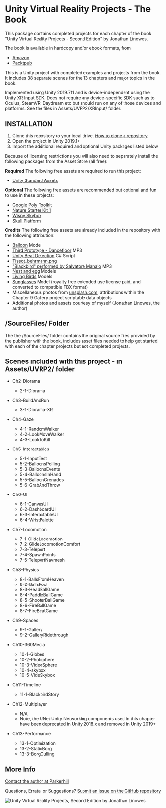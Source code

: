 # Unity Virtual Reality Projects - The Book #

This package contains completed projects for each chapter of the book "Unity Virtual Reality Projects - Second Edition" by Jonathan Linowes.

The book is available in hardcopy and/or ebook formats, from
* [Amazon](https://www.amazon.com/Unity-Virtual-Reality-Projects-developing/dp/1788478800/)
* [Packtpub](https://www.packtpub.com/game-development/unity-virtual-reality-projects-second-edition)

This is a Unity project with completed examples and projects from the book. It includes 38 separate scenes for the 13 chapters and major topics in the book.

Implemented using Unity 2019.7f1 and is device-independent using the Unity XR Input SDK. Does not require any device-specific SDK such as to Oculus, SteamVR, Daydream etc but should run on any of those devices and platforms. See the files in Assets/UVRP2/XRInput/ folder.

## INSTALLATION ##

1. Clone this repository to your local drive. [How to clone a repository](https://help.github.com/en/articles/cloning-a-repository)
2. Open the project in Unity 2019.1+
3. Import the additional required and optional Unity packages listed below

Because of licensing restrictions you will also need to separately install the following packages from the Asset Store (all free):

**Required**
The following free assets are required to run this project:

* [Unity Standard Assets](https://assetstore.unity.com/packages/essentials/asset-packs/standard-assets-32351)

**Optional**
The following free assets are recommended but optional and fun to use in these projects:

* [Google Poly Toolkit](https://assetstore.unity.com/packages/templates/systems/poly-toolkit-104464)
* [Nature Starter Kit 1](https://assetstore.unity.com/packages/3d/environments/nature-starter-kit-1-49962)
* [Wispy Skybox](https://assetstore.unity.com/packages/2d/textures-materials/sky/wispy-skybox-21737)
* [Skull Platform](https://assetstore.unity.com/packages/3d/props/skull-platform-105664)

**Credits**
The following free assets are already included in the repository with the following attribution:

* [Balloon](https://poly.google.com/view/a01Rp51l-L3) Model
* [Third Prototype - Dancefloor](http://ncs.io/DancefloorNS) MP3
* [Unity Beat Detection](https://github.com/allanpichardo/Unity-Beat-Detection) C# Script
* [Tissot_behrmann.png](https://en.wikipedia.org/wiki/Tissot%27s_indicatrix#/media/File:Tissot_behrmann.png)
* ["Blackbird" performed by
Salvatore Manalo](http://mp3freeget4.online/play/the-beatles-paul-mccartney-blackbird-cover/chSrubUUdwc.html) MP3
* [Nest and egg](https://yadi.sk/d/ZQep-K-AMKAc8) Models
* [Living Birds](http://www.dinopunch.com/) Models
* [Sunglasses](https://www.turbosquid.com/3d-models/3ds-sunglasses-blender/764082) Model (royalty free extended use license paid, and converted to compatible FBX format)
* Miscellaneous photos from [unsplash.com](https://unsplash.com/), attributions within the Chapter 9 Gallery project scriptable data objects
* Additional photos and assets courtesy of myself (Jonathan Linowes, the author)

## /SourceFiles/ Folder #
The the /SourceFiles/ folder contains the original source files provided by the publisher with the book, includes asset files needed to help get started with each of the chapter projects but not completed projects.

## Scenes included with this project - in Assets/UVRP2/ folder ##

* Ch2-Diorama
  * 2-1-Diorama

* Ch3-BuildAndRun
  * 3-1-Diorama-XR

* Ch4-Gaze
  * 4-1-RandomWalker
  * 4-2-LookMoveWalker
  * 4-3-LookToKill

* Ch5-Interactables
  * 5-1-InputTest
  * 5-2-BalloonsPolling
  * 5-3-BalloonsEvents
  * 5-4-BalloonsInHand
  * 5-5-BalloonGrenades
  * 5-6-GrabAndThrow

* Ch6-UI
  * 6-1-CanvasUI
  * 6-2-DashboardUI
  * 6-3-InteractableUI
  * 6-4-WristPalette

* Ch7-Locomotion
  * 7-1-GlideLocomotion
  * 7-2-GlideLocomotionComfort
  * 7-3-Teleport
  * 7-4-SpawnPoints
  * 7-5-TeleportNavmesh

* Ch8-Physics
  * 8-1-BallsFromHeaven
  * 8-2-BallsPool
  * 8-3-HeadBallGame
  * 8-4-PaddleBallGame
  * 8-5-ShooterBallGame
  * 8-6-FireBallGame
  * 8-7-FireBeatGame

* Ch9-Spaces
  * 9-1-Gallery
  * 9-2-GalleryRidethrough

* Ch10-360Media
  * 10-1-Globes
  * 10-2-Photophere
  * 10-3-VideoSphere
  * 10-4-skybox
  * 10-5-VideSkybox

* Ch11-Timeline
  * 11-1-BlackbirdStory

* Ch12-Multiplayer
  * N/A
  * Note, the UNet Unity Networking components used in this chapter have been deprecated in Unity 2018.x and removed in Unity 2019+

* Ch13-Performance
  * 13-1-Optimization
  * 13-2-StaticBorg
  * 13-3-BorgCulling


## More Info ##

[Contact the author at Parkerhill](http://www.parkerhill.com/)

Questions, Errata, or Suggestions? [Submit an issue on the GitHub repository](https://github.com/linojon/UVRP2/issues)

![Unity Virtual Reality Projects, Second Edition by Jonathan Linowes](SourceFiles/uvrp2book.png)
